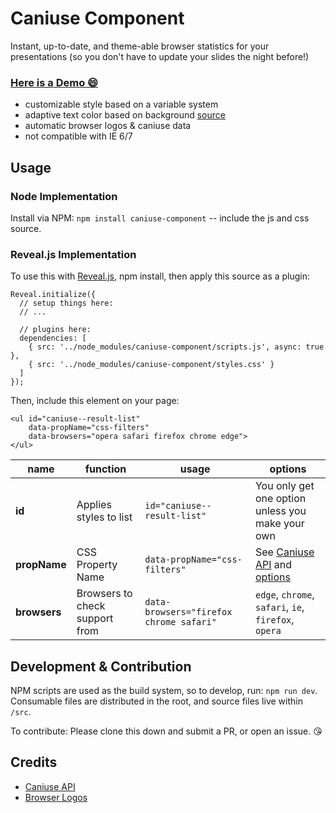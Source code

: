 # Caniuse Component

Instant, up-to-date, and theme-able browser statistics for your presentations (so you don't have to update your slides the night before!)

### [Here is a Demo 😄](http://una.im/caniuse-component/)

- customizable style based on a variable system
- adaptive text color based on background [source](http://codepen.io/una/pen/oXgRYz)
- automatic browser logos & caniuse data
- not compatible with IE 6/7

## Usage

### Node Implementation

Install via NPM: `npm install caniuse-component` -- include the js and css source.

### Reveal.js Implementation

To use this with [Reveal.js](#), npm install, then apply this source as a plugin:

```
Reveal.initialize({
  // setup things here:
  // ...

  // plugins here:
  dependencies: [
    { src: '../node_modules/caniuse-component/scripts.js', async: true },
    { src: '../node_modules/caniuse-component/styles.css' }
  ]
});
```

Then, include this element on your page:

```
<ul id="caniuse--result-list"
    data-propName="css-filters"
    data-browsers="opera safari firefox chrome edge">
</ul>
```

| name | function | usage | options |
|--- |--- |--- |--- |
| **id** | Applies styles to list | `id="caniuse--result-list"` | You only get one option unless you make your own |
| **propName** | CSS Property Name | `data-propName="css-filters"` | See [Caniuse API](https://github.com/nyalab/caniuse-api) and [options](https://github.com/Fyrd/caniuse/tree/master/features-json) |
| **browsers** | Browsers to check support from | `data-browsers="firefox chrome safari"`  | `edge`, `chrome`, `safari`, `ie`, `firefox`, `opera` |


## Development & Contribution

NPM scripts are used as the build system, so to develop, run: `npm run dev`. Consumable files are distributed in the root, and source files live within `/src`.

To contribute: Please clone this down and submit a PR, or open an issue. 😘

## Credits

- [Caniuse API](https://github.com/nyalab/caniuse-api)
- [Browser Logos](https://github.com/alrra/browser-logos/)
